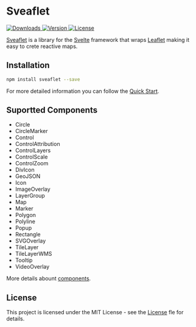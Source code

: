 # Sveaflet

<a href="https://www.npmjs.com/package/sveaflet">
<img src="https://img.shields.io/npm/dt/sveaflet.svg" alt="Downloads">
</a>
<a href="https://www.npmjs.com/package/sveaflet">
<img src="https://img.shields.io/npm/v/sveaflet.svg" alt="Version">
</a>
<a href="https://www.npmjs.com/package/sveaflet">
<img src="https://img.shields.io/npm/l/sveaflet.svg" alt="License">

[Sveaflet](https://sveaflet.vercel.app/) is a library for the [Svelte](https://svelte.dev/) framework that wraps [Leaflet](https://leafletjs.com/) making it easy to crete reactive maps.

## Installation

```bash
npm install sveaflet --save
```

For more detailed information you can follow the [Quick Start](https://sveaflet.vercel.app/docs/pages/quick-start).

## Suportted Components

- Circle
- CircleMarker
- Control
- ControlAttribution
- ControlLayers
- ControlScale
- ControlZoom
- DivIcon
- GeoJSON
- Icon
- ImageOverlay
- LayerGroup
- Map
- Marker
- Polygon
- Polyline
- Popup
- Rectangle
- SVGOverlay
- TileLayer
- TileLayerWMS
- Tooltip
- VideoOverlay

More details abount [components](https://sveaflet.vercel.app/docs/components/Circle).

## License

This project is licensed under the MIT License - see the [License](https://github.com/GrayFrost/sveaflet/blob/main/LICENSE) fle for details.
